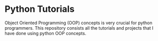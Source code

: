 # Python Tutorials

Object Oriented Programming (OOP) concepts is very crucial for python programmers. This repository consists all the tutorials and projects that I have done using  python OOP concepts.
